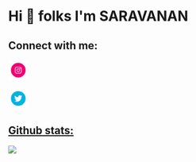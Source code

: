 <h1>Hi 👋 folks I'm SARAVANAN</h1>

## Connect with me:
<p><a href="https://www.instagram.com/vkl_saravanan/"><img src="https://github.com/vklsaravanan/vklsaravanan/blob/main/logos/371907300_INSTAGRAM_ICON_TRANSPARENT_400.gif" alt="INSTAGRAM"width="40" height="40" /></a></p>
<p><a  href="https://twitter.com/VklSaravanan">
<img src="https://github.com/vklsaravanan/vklsaravanan/blob/main/logos/371907030_TWITTER_ICON_TRANSPARENT_400.gif" alt="TWITTER" width="40" height="40"><br>
  </p>
  <h2>Github stats:</h2>
  <img src="https://github-readme-stats.vercel.app/api/top-langs/?username=vklsaravanan&hide=javascript,css,scss,html/theme=tokyonight"><br>
</p>
